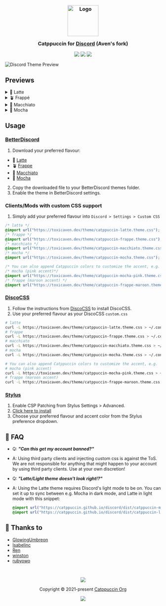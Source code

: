 <h3 align="center">
	<img src="https://raw.githubusercontent.com/catppuccin/catppuccin/main/assets/logos/exports/1544x1544_circle.png" width="100" alt="Logo"/><br/>
	<img src="https://raw.githubusercontent.com/catppuccin/catppuccin/main/assets/misc/transparent.png" height="30" width="0px"/>
	Catppuccin for <a href="https://discord.com/">Discord</a> (Aven's fork)
	<img src="https://raw.githubusercontent.com/catppuccin/catppuccin/main/assets/misc/transparent.png" height="30" width="0px"/>
</h3>

<p align="center">
    <a href="https://github.com/catppuccin/discord/stargazers"><img src="https://img.shields.io/github/stars/catppuccin/discord?colorA=363a4f&colorB=b7bdf8&style=for-the-badge"></a>
    <a href="https://github.com/catppuccin/discord/issues"><img src="https://img.shields.io/github/issues/catppuccin/discord?colorA=363a4f&colorB=f5a97f&style=for-the-badge"></a>
    <a href="https://github.com/catppuccin/discord/contributors"><img src="https://img.shields.io/github/contributors/catppuccin/discord?colorA=363a4f&colorB=a6da95&style=for-the-badge"></a>
</p>

![Discord Theme Preview](assets/preview.webp)

## Previews

<details>
<summary>🌻 Latte</summary>
<img src="assets/latte.webp"/>
</details>
<details>
<summary>🪴 Frappé</summary>
<img src="assets/frappe.webp"/>
</details>
<details>
<summary>🌺 Macchiato</summary>
<img src="assets/macchiato.webp"/>
</details>
<details>
<summary>🌿 Mocha</summary>
<img src="assets/mocha.webp"/>
</details>

## Usage

### [BetterDiscord](https://betterdiscord.app)

1. Download your preferred flavour:

- 🌻 [Latte](./themes/latte.theme.css)
- 🪴 [Frappe](./themes/frappe.theme.css)
- 🌺 [Macchiato](./themes/macchiato.theme.css)
- 🌿 [Mocha](./themes/mocha.theme.css)

2. Copy the downloaded file to your BetterDiscord themes folder.
3. Enable the theme in BetterDiscord settings.

### Clients/Mods with custom CSS support

1. Simply add your preferred flavour into `Discord > Settings > Custom CSS`

```css
/* latte */
@import url("https://toxicaven.dev/theme/catppuccin-latte.theme.css");
/* frappe */
@import url("https://toxicaven.dev/theme/catppuccin-frappe.theme.css");
/* macchiato */
@import url("https://toxicaven.dev/theme/catppuccin-macchiato.theme.css");
/* mocha */
@import url("https://toxicaven.dev/theme/catppuccin-mocha.theme.css");

/* You can also append Catppuccin colors to customize the accent, e.g. */
/* mocha (pink accent)*/
@import url("https://toxicaven.dev/theme/catppuccin-mocha-pink.theme.css");
/* frappe (maroon accent) */
@import url("https://toxicaven.dev/theme/catppuccin-frappe-maroon.theme.css");
```

### [DiscoCSS](https://github.com/mlvzk/discocss)

1. Follow the instructions from [DiscoCSS](https://github.com/mlvzk/discocss#installation) to install DiscoCSS.
2. Use your preferred flavour as your DiscoCSS `custom.css`

```bash
# latte
curl -L https://toxicaven.dev/theme/catppuccin-latte.theme.css > ~/.config/discocss/custom.css
# frappe
curl -L https://toxicaven.dev/theme/catppuccin-frappe.theme.css > ~/.config/discocss/custom.css
# macchiato
curl -L https://toxicaven.dev/theme/catppuccin-macchiato.theme.css > ~/.config/discocss/custom.css
# mocha
curl -L https://toxicaven.dev/theme/catppuccin-mocha.theme.css > ~/.config/discocss/custom.css

# You can also append Catppuccin colors to customize the accent, e.g.
# mocha (pink accent)
curl -L https://toxicaven.dev/theme/catppuccin-mocha-pink.theme.css > ~/.config/discocss/custom.css
# frappe (maroon accent)
curl -L https://toxicaven.dev/theme/catppuccin-frappe-maroon.theme.css > ~/.config/discocss/custom.css
```

### [Stylus](https://github.com/openstyles/stylus)

1. Enable CSP Patching from Stylus Settings > Advanced.
2. [Click here to install](https://github.com/ToxicAven/discord/raw/main/discord.user.css)
3. Choose your preferred flavour and accent color from the Stylus preference dropdown.

## 🙋 FAQ

- Q: **_"Can this get my account banned?"_**
- A: Using third party clients and injecting custom css is against the ToS. We are not responsible for anything that might happen to your account by using third party clients. Use at your own discretion!
- Q: **_"Latte/Light theme doesn't look right!?"_**
- A: Using the Latte theme requires Discord's light mode to be on. You can set it up to sync between e.g. Mocha in dark mode, and Latte in light mode with this snippet:

  ```css
  @import url("https://catppuccin.github.io/discord/dist/catppuccin-mocha.theme.css") (prefers-color-scheme: dark);
  @import url("https://catppuccin.github.io/discord/dist/catppuccin-latte.theme.css") (prefers-color-scheme: light);
  ```

## 💝 Thanks to

- [GlowingUmbreon](https://github.com/glowingumbreon)
- [Isabelinc](https://github.com/Isabelincorp)
- [Ren](https://github.com/watatomo)
- [winston](https://github.com/nekowinston)
- [rubyowo](https://github.com/rubyowo)

&nbsp;

<p align="center"><img src="https://raw.githubusercontent.com/catppuccin/catppuccin/main/assets/footers/gray0_ctp_on_line.svg?sanitize=true" /></p>
<p align="center">Copyright &copy; 2021-present <a href="https://github.com/catppuccin" target="_blank">Catppuccin Org</a>
<p align="center"><a href="https://github.com/catppuccin/catppuccin/blob/main/LICENSE"><img src="https://img.shields.io/static/v1.svg?style=for-the-badge&label=License&message=MIT&colorA=363a4f&colorB=b7bdf8"/></a></p>
